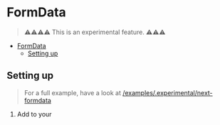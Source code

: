 # FormData

> ⚠️⚠️⚠️⚠️
> This is an experimental feature.
> ⚠️⚠️⚠️


- [FormData](#formdata)
  - [Setting up](#setting-up)





## Setting up

> For a full example, have a look at [/examples/.experimental/next-formdata](https://github.com/trpc/trpc/tree/main/examples/.experimental/next-formdata)

1. Add to your
